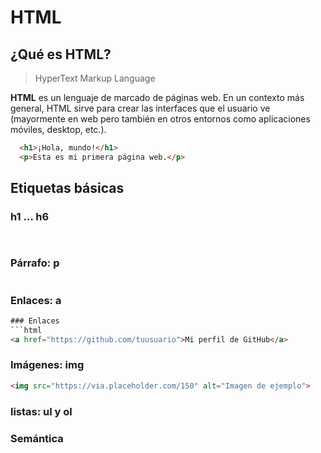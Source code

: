 # HTML 

## ¿Qué es HTML? 

> HyperText Markup Language

**HTML** es un lenguaje de marcado de páginas web. En un contexto más general, HTML sirve para crear las interfaces que el usuario ve (mayormente en web pero también en otros entornos como aplicaciones móviles, desktop, etc.).

```html
  <h1>¡Hola, mundo!</h1>
  <p>Esta es mi primera página web.</p>
```

## Etiquetas básicas

### h1 ... h6
```html
  
```

### Párrafo: p
```html

```

### Enlaces: a
```html
### Enlaces
```html
<a href="https://github.com/tuusuario">Mi perfil de GitHub</a>
```

### Imágenes: img
```html
<img src="https://via.placeholder.com/150" alt="Imagen de ejemplo">
```

### listas: ul y ol

### Semántica

